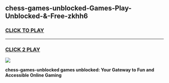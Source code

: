 
## chess-games-unblocked-Games-Play-Unblocked-&-Free-zkhh6
<h3>
<a href="https://premium76.site?title=chess-games-unblocked&ref=24A">CLICK TO PLAY</a></h3>
<hr>

<h3>
<a href="https://premium76.site?title=chess-games-unblocked&ref=24A">CLICK 2 PLAY</a>
  
</h3>

<a href="https://premium76.site?title=chess-games-unblocked&ref=24A"><img src="https://clearcache.store/games.png"></a>


**chess-games-unblocked games unblocked: Your Gateway to Fun and Accessible Online Gaming**
